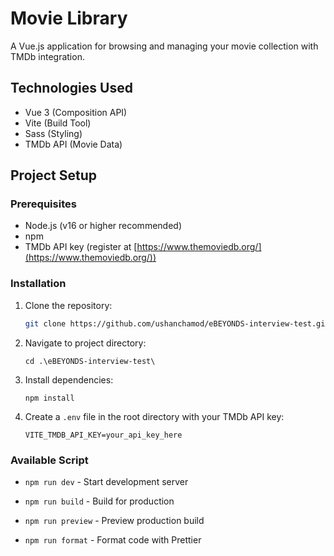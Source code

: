 # Movie Library

A Vue.js application for browsing and managing your movie collection with TMDb integration.

## Technologies Used

- Vue 3 (Composition API)
- Vite (Build Tool)
- Sass (Styling)
- TMDb API (Movie Data)

## Project Setup

### Prerequisites

- Node.js (v16 or higher recommended)
- npm
- TMDb API key (register at [https://www.themoviedb.org/](https://www.themoviedb.org/))

### Installation

1. Clone the repository:
   ```bash
   git clone https://github.com/ushanchamod/eBEYONDS-interview-test.git
   ```
2. Navigate to project directory:
   ```
   cd .\eBEYONDS-interview-test\
   ```
3. Install dependencies:
   ```
   npm install
   ```
4. Create a `.env` file in the root directory with your TMDb API key:
   ```
   VITE_TMDB_API_KEY=your_api_key_here
   ```

### Available Script

- `npm run dev` - Start development server

- `npm run build` - Build for production

- `npm run preview` - Preview production build

- `npm run format` - Format code with Prettier
